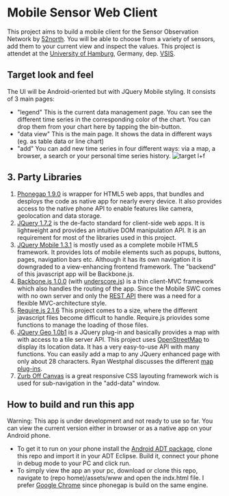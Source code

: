 Mobile Sensor Web Client
========================

This project aims to build a mobile client for the Sensor Observation Network by [52north](https://wiki.52north.org/bin/view). You will be able to choose from a variety of sensors, add them to your current view and inspect the values.
This project is attendet at the [University of Hamburg](http://www.uni-hamburg.de), Germany, dep. [VSIS](http://vsis-www.informatik.uni-hamburg.de/?lang=en).

## Target look and feel
The UI will be Android-oriented but with JQuery Mobile styling. It consists of 3 main pages:
- "legend"
  This is the current data management page. You can see the different time series in the corresponding color of the chart. You can drop them from your chart here by tapping the bin-button.
- "data view"
  This is the main page. It shows the data in different ways (eg. as table data or line chart)
- "add"
  You can add new time series in four different ways: via a map, a browser, a search or your personal time series history.
![target l+f](https://raw.github.com/marfnk/sosmobileclient/master/target_app.PNG "Target look and feel")

## 3. Party Libraries
1. [Phonegap 1.9.0](http://phonegap.com/)
    is wrapper for HTML5 web apps, that bundles and desploys the code as native app for nearly every device. It also provides access to the native phone API to enable features like camera, geolocation and data storage.
2. [JQuery 1.7.2](http://jquery.com/)
    is the de-facto standard for client-side web apps. It is lightweight and provides an intuitive DOM manipulation API. It is an requirement for most of the libraries used in this project.
3. [JQuery Mobile 1.3.1](http://jquerymobile.com/)
   is mostly used as a complete mobile HTML5 framework. It provides lots of mobile elements such as popups, buttons, pages, navigation bars etc. Although it has its own navigation it is downgraded to a view-enhancing frontend framework. The "backend" of this javascript app will be Backbone.js.
4. [Backbone.js 1.0.0](http://backbonejs.org/) (with [underscore.js](http://underscorejs.org/))
    is a thin client-MVC framework which also handles the routing of the app. Since the Mobile SWC comes with no own server and only the [REST API](https://wiki.52north.org/bin/view/SensorWeb/SensorWebClientRESTInterface) there was a need for a flexible MVC-architecture style.
5. [Require.js 2.1.6](http://requirejs.org/)
   This project comes to a size, where the different javascript files become difficult to handle. Require.js priovides some functions to manage the loading of those files.
6. [JQuery Geo 1.0b1](http://jquerygeo.com/)
   is a JQuery plug-in and basically provides a map with with access to a tile server API. This project uses [OpenStreetMap](http://www.openstreetmap.org/) to display its location data. It has a very easy-to-use API with many functions. You can easily add a map to any JQuery enhanced page with only about 28 characters. Ryan Westphal discusses the different [map plug-ins](http://trippingthebits.com/geopres/).
7. [Zurb Off Canvas](http://zurb.com/playground/off-canvas-layouts)
   is a great responsive CSS layouting framework wich is used for sub-navigation in the "add-data" window.

## How to build and run this app
Warning: This app is under development and not ready to use so far.
You can view the current version either in browser or as a native app on your Android phone.
- To get it to run on your phone install the [Android ADT package](http://developer.android.com/sdk/installing/bundle.html), clone this repo and import it in your ADT Eclipse. Build it, connect your phone in debug mode to your PC and click run.
- To simply view the app an your pc, download or clone this repo, navigate to (repo home)/assets/www and open the indx.html file. I prefer [Google Chrome](https://www.google.com/intl/de/chrome/browser/) since phonegap is build on the same engine.

